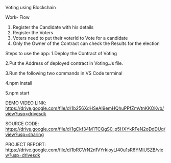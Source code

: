Voting using Blockchain 

Work- Flow
1. Register the Candidate with his details
2. Register the Voters
3. Voters need to put their voterId to Vote for a candidate
4. Only the Owner of the Contract can check the Results for the election


Steps to use the app:
1.Deploy the Contract of Voting

2.Put the Address of deployed contract in Voting.Js file.

3.Run the following two commands in VS Code terminal

4.npm install

5.npm start
 

DEMO VIDEO LINK:
       https://drive.google.com/file/d/1b256XdHSeAI9emHQhuPPfZmVtnKKOKvb/view?usp=drivesdk


SOURCE CODE:
       https://drive.google.com/file/d/1gCkf34M1TCQgS0_p5HXYkRFeN2oDdDUq/view?usp=sharing

       
PROJECT REPORT:
      https://drive.google.com/file/d/1bRCVrN2n1VYrkioyLI40u1sR6YMlUSZB/view?usp=drivesdk




